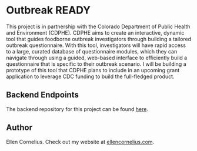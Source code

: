 # Outbreak READY
This project is in partnership with the Colorado Department of Public Health and Environment (CDPHE). CDPHE aims to create an interactive, dynamic tool that guides foodborne outbreak investigators through building a tailored outbreak questionnaire. With this tool, investigators will have rapid access to a large, curated database of questionnaire modules, which they can navigate through using a guided, web-based interface to efficiently build a questionnaire that is specific to their outbreak scenario. I will be building a prototype of this tool that CDPHE plans to include in an upcoming grant application to leverage CDC funding to build the full-fledged product.

## Backend Endpoints
The backend repository for this project can be found [here](https://github.com/corneliusellen/outbreak_ready_be). 

## Author
Ellen Cornelius. Check out my website at [ellencornelius.com](https://www.ellencornelius.com/).
